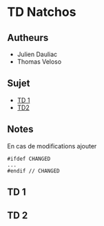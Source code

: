 # TD Natchos

## Autheurs
- Julien Dauliac
- Thomas Veloso

## Sujet
- [TD 1](http://dept-info.labri.fr/~guermouc/SE/files/devoir0.pdf)
- [TD2](http://dept-info.labri.fr/~guermouc/SE/files/devoir1.pdf)
## Notes
En cas de modifications ajouter
```
#ifdef CHANGED
...
#endif // CHANGED
```

## TD 1

## TD 2
